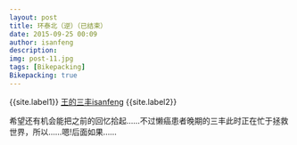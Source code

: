 ```yaml
---
layout: post
title: 环泰北（逆）（已结束）
date: 2015-09-25 00:09
author: isanfeng
description: 
img: post-11.jpg
tags: [Bikepacking]
Bikepacking: true
---
```

{{site.label1}} <a href="https://isanfeng.github.io" target="\_blank">王的三丰isanfeng</a> {{site.label2}}

希望还有机会能把之前的回忆拾起……不过懒癌患者晚期的三丰此时正在忙于拯救世界，所以……嗯!后面如果……
